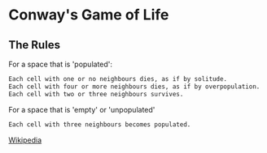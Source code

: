 # Conway's Game of Life

## The Rules
For a space that is 'populated':
```bash
Each cell with one or no neighbours dies, as if by solitude.
Each cell with four or more neighbours dies, as if by overpopulation.
Each cell with two or three neighbours survives.
```
For a space that is 'empty' or 'unpopulated'
```bash
Each cell with three neighbours becomes populated.
```

[Wikipedia](https://en.wikipedia.org/wiki/Conway%27s_Game_of_Life)
